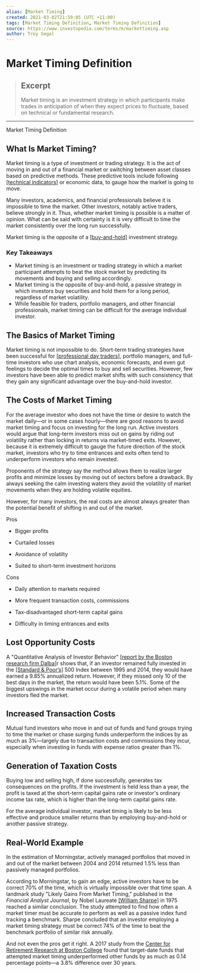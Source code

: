 ```yaml
---
alias: [Market Timing]
created: 2021-03-02T21:59:05 (UTC +11:00)
tags: [Market Timing Definition, Market Timing Definition]
source: https://www.investopedia.com/terms/m/markettiming.asp
author: Troy Segal
---
```


# Market Timing Definition

> ## Excerpt
> Market timing is an investment strategy in which participants make trades in anticipation of when they expect prices to fluctuate, based on technical or fundamental research.

---

Market Timing Definition
## What Is Market Timing?

Market timing is a type of investment or trading strategy. It is the act of moving in and out of a financial market or switching between asset classes based on predictive methods. These predictive tools include following [[technical indicators]](https://www.investopedia.com/terms/t/technicalindicator.asp) or economic data, to gauge how the market is going to move.

Many investors, academics, and financial professionals believe it is impossible to time the market. Other investors, notably active traders, believe strongly in it. Thus, whether market timing is possible is a matter of opinion. What can be said with certainty is it is very difficult to time the market consistently over the long run successfully.

Market timing is the opposite of a [[buy-and-hold]](https://www.investopedia.com/terms/b/buyandhold.asp) investment strategy.

### Key Takeaways

-   Market timing is an investment or trading strategy in which a market participant attempts to beat the stock market by predicting its movements and buying and selling accordingly.
-   Market timing is the opposite of buy-and-hold, a passive strategy in which investors buy securities and hold them for a long period, regardless of market volatility.
-   While feasible for traders, portfolio managers, and other financial professionals, market timing can be difficult for the average individual investor.

## The Basics of Market Timing

Market timing is not impossible to do. Short-term trading strategies have been successful for [[professional day traders]](https://www.investopedia.com/terms/d/daytrader.asp), portfolio managers, and full-time investors who use chart analysis, economic forecasts, and even gut feelings to decide the optimal times to buy and sell securities. However, few investors have been able to predict market shifts with such consistency that they gain any significant advantage over the buy-and-hold investor.

## The Costs of Market Timing

For the average investor who does not have the time or desire to watch the market daily—or in some cases hourly—there are good reasons to avoid market timing and focus on investing for the long run. Active investors would argue that long-term investors miss out on gains by riding out volatility rather than locking in returns via market-timed exits. However, because it is extremely difficult to gauge the future direction of the stock market, investors who try to time entrances and exits often tend to underperform investors who remain invested.

Proponents of the strategy say the method allows them to realize larger profits and minimize losses by moving out of sectors before a drawback. By always seeking the calm investing waters they avoid the volatility of market movements when they are holding volatile equities.

However, for many investors, the real costs are almost always greater than the potential benefit of shifting in and out of the market.

Pros

-   Bigger profits
    
-   Curtailed losses
    
-   Avoidance of volatilty
    
-   Suited to short-term investment horizons
    

Cons

-   Daily attention to markets required
    
-   More frequent transaction costs, commissions
    
-   Tax-disadvantaged short-term capital gains
    
-   Difficulty in timing entrances and exits
    

## Lost Opportunity Costs

A "Quantitative Analysis of Investor Behavior" [[report by the Boston research firm Dalba]](https://www.qidllc.com/wp-content/uploads/2016/02/2016-Dalbar-QAIB-Report.pdf)r shows that, if an investor remained fully invested in the [[Standard & Poor’s]](https://www.investopedia.com/terms/s/sp.asp) 500 Index between 1995 and 2014, they would have earned a 9.85% annualized return. However, if they missed only 10 of the best days in the market, the return would have been 5.1%. Some of the biggest upswings in the market occur during a volatile period when many investors fled the market.

## Increased Transaction Costs

Mutual fund investors who move in and out of funds and fund groups trying to time the market or chase surging funds underperform the indices by as much as 3%—largely due to transaction costs and commissions they incur, especially when investing in funds with expense ratios greater than 1%.

## Generation of Taxation Costs

Buying low and selling high, if done successfully, generates tax consequences on the profits. If the investment is held less than a year, the profit is taxed at the short-term capital gains rate or investor's ordinary income tax rate, which is higher than the long-term capital gains rate.

For the average individual investor, market timing is likely to be less effective and produce smaller returns than by employing buy-and-hold or another passive strategy.

## Real-World Example

In the estimation of Morningstar, actively managed portfolios that moved in and out of the market between 2004 and 2014 returned 1.5% less than passively managed portfolios.

According to Morningstar, to gain an edge, active investors have to be correct 70% of the time, which is virtually impossible over that time span. A landmark study "Likely Gains From Market Timing," published in the _Financial Analyst Journal_, by Nobel Laureate [[William Sharpe]](https://www.investopedia.com/terms/w/william-f-sharpe.asp) in 1975 reached a similar conclusion. The study attempted to find how often a market timer must be accurate to perform as well as a passive index fund tracking a benchmark. Sharpe concluded that an investor employing a market timing strategy must be correct 74% of the time to beat the benchmark portfolio of similar risk annually.

And not even the pros get it right. A 2017 study from the [Center for Retirement Research at Boston College](http://crr.bc.edu/wp-content/uploads/2017/01/IB_17-2.pdf) found that target-date funds that attempted market timing underperformed other funds by as much as 0.14 percentage points—a 3.8% difference over 30 years.
